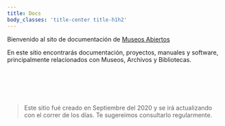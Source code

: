 ```yaml
---
title: Docs
body_classes: 'title-center title-h1h2'
---
```


Bienvenido al sito de documentación de [Museos Abiertos](https://museosabiertos.org)

En este sitio encontrarás documentación, proyectos, manuales y software, principalmente relacionados con Museos, Archivos y Bibliotecas.

<br/><br/><br/><br/>


> Este sitio fué creado en Septiembre del 2020 y se irá actualizando con el correr de los días. Te sugereimos consultarlo regularmente.
